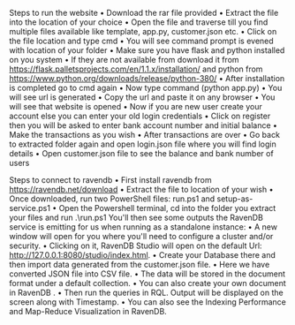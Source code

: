Steps to run the website 
•	Download the rar file provided
•	Extract the file into the location of your choice
•	Open the file and traverse till you find multiple files available like template, app.py, customer.json etc.
•	Click on the file location and type cmd
•	You will see command prompt is evened with location of your folder
•	Make sure you have flask and python installed on you system
•	If they are not available from download it from https://flask.palletsprojects.com/en/1.1.x/installation/ and python from https://www.python.org/downloads/release/python-380/
•	After installation is completed go to cmd again
•	Now type command  (python app.py)
•	You will see url is generated 
•	Copy the url and paste it on any browser
•	You will see that website is opened
•	Now if you are new user create your account else you can enter your old login credentials
•	Click on register then you will be asked to enter bank account number and initial balance
•	Make the transactions as you wish
•	After transactions are over
•	Go back to extracted folder again and open login.json file where you will find login details
•	Open customer.json file to see the balance and bank number of users

Steps to connect to ravendb
•	First install ravendb from https://ravendb.net/download
•	Extract the file to location of your wish
•	Once downloaded, run two PowerShell files: run.ps1 and setup-as-service.ps1
•	Open the Powershell terminal, cd into the folder you extract your files and run .\run.ps1 You'll then see some outputs the RavenDB service is emitting for us when running as a standalone instance:
•	A new window will open for you where you'll need to configure a cluster and/or security.
•	Clicking on it, RavenDB Studio will open on the default Url: http://127.0.0.1:8080/studio/index.html.
•	Create your Database there and then import data generated from the customer.json file.
•	Here we have converted JSON file into CSV file.
•	The data will be stored in the document format under a default collection.
•	You can also create your own document in RavenDB .
•	Then run the queries in RQL. Output will be displayed on the screen along with Timestamp.
•	You can also see the Indexing Performance and Map-Reduce Visualization in RavenDB.
